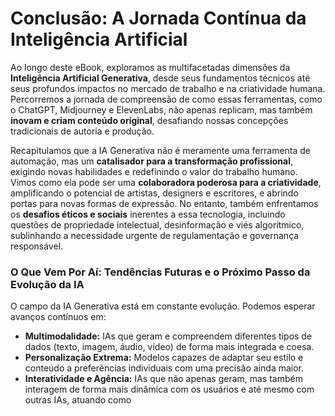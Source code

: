 # Conclusão: A Jornada Contínua da Inteligência Artificial

Ao longo deste eBook, exploramos as multifacetadas dimensões da **Inteligência Artificial Generativa**, desde seus fundamentos técnicos até seus profundos impactos no mercado de trabalho e na criatividade humana. Percorremos a jornada de compreensão de como essas ferramentas, como o ChatGPT, Midjourney e ElevenLabs, não apenas replicam, mas também **inovam e criam conteúdo original**, desafiando nossas concepções tradicionais de autoria e produção.

Recapitulamos que a IA Generativa não é meramente uma ferramenta de automação, mas um **catalisador para a transformação profissional**, exigindo novas habilidades e redefinindo o valor do trabalho humano. Vimos como ela pode ser uma **colaboradora poderosa para a criatividade**, amplificando o potencial de artistas, designers e escritores, e abrindo portas para novas formas de expressão. No entanto, também enfrentamos os **desafios éticos e sociais** inerentes a essa tecnologia, incluindo questões de propriedade intelectual, desinformação e viés algorítmico, sublinhando a necessidade urgente de regulamentação e governança responsável.

### O Que Vem Por Aí: Tendências Futuras e o Próximo Passo da Evolução da IA

O campo da IA Generativa está em constante evolução. Podemos esperar avanços contínuos em:

*   **Multimodalidade:** IAs que geram e compreendem diferentes tipos de dados (texto, imagem, áudio, vídeo) de forma mais integrada e coesa.
*   **Personalização Extrema:** Modelos capazes de adaptar seu estilo e conteúdo a preferências individuais com uma precisão ainda maior.
*   **Interatividade e Agência:** IAs que não apenas geram, mas também interagem de forma mais dinâmica com os usuários e até mesmo com outras IAs, atuando como 
